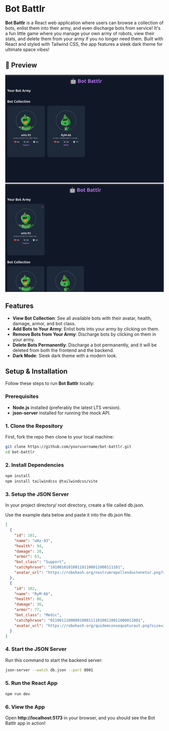 # Bot Battlr

**Bot Battlr** is a React web application where users can browse a collection of bots, enlist them into their army, and even discharge bots from service! It's a fun little game where you manage your own army of robots, view their stats, and delete them from your army if you no longer need them. Built with React and styled with Tailwind CSS, the app features a sleek dark theme for ultimate space vibes!

## 📸 Preview

<img src="./public/images/Screenshot from 2025-04-23 20-43-18.png" alt="Bot Battlr Screenshot 1" width="700"/>
<br />
<img src="./public/images/Screenshot from 2025-04-23 20-43-33.png" alt="Bot Battlr Screenshot 2" width="700"/>

## Features
- **View Bot Collection**: See all available bots with their avatar, health, damage, armor, and bot class.
- **Add Bots to Your Army**: Enlist bots into your army by clicking on them.
- **Remove Bots from Your Army**: Discharge bots by clicking on them in your army.
- **Delete Bots Permanently**: Discharge a bot permanently, and it will be deleted from both the frontend and the backend.
- **Dark Mode**: Sleek dark theme with a modern look.
  
## Setup & Installation

Follow these steps to run **Bot Battlr** locally:

### Prerequisites

- **Node.js** installed (preferably the latest LTS version).
- **json-server** installed for running the mock API.

### 1. Clone the Repository

First, fork the repo then clone to your local machine:

```bash
git clone https://github.com/yourusername/bot-battlr.git
cd bot-battlr
```

### 2. Install Dependencies
```bash 
npm install
npm install tailwindcss @tailwindcss/vite
```

### 3. Setup the JSON Server
In your project directory/ root directory, create a file called db.json.

Use the example data below and paste it into the db.json file.
```json
[
  {
    "id": 101,
    "name": "wHz-93",
    "health": 94,
    "damage": 20,
    "armor": 63,
    "bot_class": "Support",
    "catchphrase": "1010010101001101100011000111101",
    "avatar_url": "https://robohash.org/nostrumrepellendustenetur.png?size=300x300&set=set1"
  },
  {
    "id": 102,
    "name": "RyM-66",
    "health": 86,
    "damage": 36,
    "armor": 77,
    "bot_class": "Medic",
    "catchphrase": "0110011100000100011110100110011000011001",
    "avatar_url": "https://robohash.org/quidemconsequaturaut.png?size=300x300&set=set1"
  }
]
```

### 4. Start the JSON Server
Run this command to start the backend server:
```bash
json-server --watch db.json --port 8001
```

### 5. Run the React App
```bash
npm run dev
```
### 6. View the App
Open **http://localhost:5173** in your browser, and you should see the Bot Battlr app in action!



